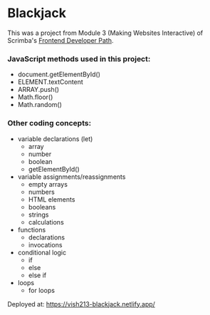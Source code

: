 # Blackjack

This was a project from Module 3 (Making Websites Interactive) of Scrimba's [Frontend Developer Path](https://scrimba.com/learn/frontend).

### JavaScript methods used in this project:
- document.getElementById()
- ELEMENT.textContent
- ARRAY.push()
- Math.floor()
- Math.random()

### Other coding concepts:
- variable declarations (let)
  - array
  - number
  - boolean
  - getElementById()
- variable assignments/reassignments
  - empty arrays
  - numbers
  - HTML elements
  - booleans
  - strings
  - calculations
- functions
  - declarations
  - invocations
- conditional logic
  - if
  - else
  - else if
- loops
  - for loops

Deployed at: https://vish213-blackjack.netlify.app/